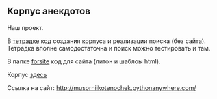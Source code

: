 ## Корпус анекдотов

Наш проект.

В <a href="https://github.com/Timofeidedov/finalprojectautobreya/blob/main/MakingCorpus.ipynb">тетрадке</a> код создания корпуса и реализации поиска (без сайта). Тетрадка вполне самодостаточна и поиск можно тестировать и там.

В папке <a href="https://github.com/Timofeidedov/finalprojectautobreya/tree/main/forsite">forsite</a> код для сайта (питон и шаблоы html).

Корпус <a href="https://github.com/Timofeidedov/finalprojectautobreya/blob/main/forsite/corpus.json">здесь</a>

Ссылка на сайт: http://musorniikotenochek.pythonanywhere.com/
